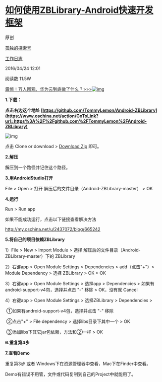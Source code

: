 # [如何使用ZBLibrary-Android快速开发框架](https://my.oschina.net/tommylemon/blog/665241)

原创

[孤独的探索号](https://my.oschina.net/tommylemon)

[工作日志](https://my.oschina.net/tommylemon?tab=newest&catalogId=3529773)

2016/04/24 12:01

阅读数 11.5W

[震惊！万人围观，华为云到底做了什么？>>>![img](https://www.oschina.net/img/hot3.png)](https://e.cn.miaozhen.com/r/k=2256196&p=7wk6k&dx=__IPDX__&rt=2&pro=s&ns=__IP__&ni=__IESID__&v=__LOC__&xa=__ADPLATFORM__&tr=__REQUESTID__&o=https://bbs.huaweicloud.com/live/cloud_live/202108231900.html?utm_source=oschina&utm_medium=banner&utm_campaign=hlwplus-pdev&utm_content=blog-text)

**1.下载：**

**点击右边这个地址 [https://github.com/TommyLemon/Android-ZBLibrary](https://www.oschina.net/action/GoToLink?url=https%3A%2F%2Fgithub.com%2FTommyLemon%2FAndroid-ZBLibrary)**

![img](https://static.oschina.net/uploads/space/2016/1118/120647_8BuZ_2437072.png)

点击 Clone or download > [Download Zip](https://www.oschina.net/action/GoToLink?url=https%3A%2F%2Fgithub.com%2FTommyLemon%2FAndroid-ZBLibrary%2Farchive%2Fmaster.zip) 即可。

 

**2.解压**

解压到一个路径并记住这个路径。

 

**3.用AndroidStudio打开**

   File > Open > 打开 解压后的文件目录（Android-ZBLibrary-master） > OK

 

**4.运行** 

   Run > Run app

 如果不能成功运行，点击以下链接查看解决方法  

 http://my.oschina.net/u/2437072/blog/665242

 

**5.将自己的项目依赖ZBLibrary**

   1）File > New > Import Module > 选择 解压后的文件目录（Android-ZBLibrary-master）下的 ZBLibrary

   2）右键app > Open Module Settings > Dependencies > add（点击"+"）> Module Dependency > 选择 ZBLibrary > OK > OK

   3）右键app > Open Module Settings > 选择app > Dependencies > 如果有android-support-v4包，选择并点击 "-" 移除 > OK，没有就 Cancel

   4）右键app > Open Module Settings > 选择ZBLibrary > Dependencies >

​    ①如果有android-support-v4包，选择并点击 "-" 移除

​    ②点击"+" > File dependency > 选择libs目录下其中一个 > OK

​    ③添加libs下其它jar包依赖，方法和②一样 > OK

 

**6.重复第4步**

 

**7.查看Demo**

 重复第3步 或者 Windows下在资源管理器中查看，Mac下在Finder中查看。

 Demo有错误不用管，文件或代码复制到自己的Project中就能用了。

 